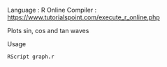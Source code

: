 Language : R
Online Compiler : https://www.tutorialspoint.com/execute_r_online.php

Plots sin, cos and tan waves

Usage
```
RScript graph.r
```